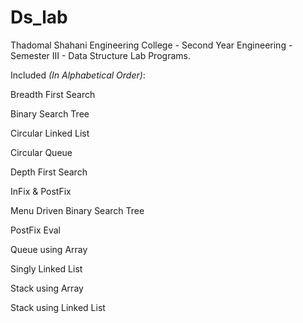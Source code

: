 # Ds_lab

Thadomal Shahani Engineering College - Second Year Engineering - Semester III - Data Structure Lab Programs.

Included *(In Alphabetical Order)*:

Breadth First Search

Binary Search Tree

Circular Linked List

Circular Queue

Depth First Search

InFix & PostFix

Menu Driven Binary Search Tree

PostFix Eval

Queue using Array

Singly Linked List

Stack using Array

Stack using Linked List